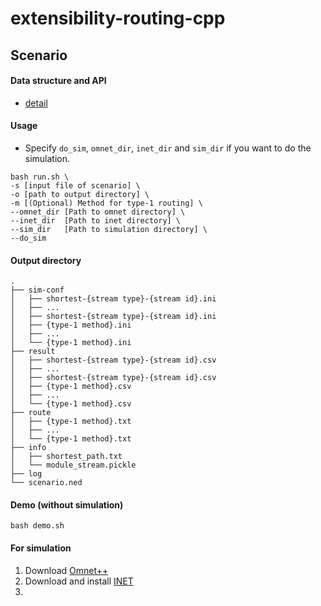# extensibility-routing-cpp


## Scenario
#### Data structure and API
* [detail](https://github.com/DennyKuo0809/extensibility-routing-cpp/tree/main/include#readme)

#### Usage
* Specify `do_sim`, `omnet_dir`, `inet_dir` and `sim_dir` if you want to do the simulation.
```bash=
bash run.sh \
-s [input file of scenario] \
-o [path to output directory] \
-m [(Optional) Method for type-1 routing] \
--omnet_dir [Path to omnet directory] \
--inet_dir  [Path to inet directory] \
--sim_dir   [Path to simulation directory] \
--do_sim
```

#### Output directory
```bash=
.
├── sim-conf
│   ├── shortest-{stream type}-{stream id}.ini
│   ├── ...
│   ├── shortest-{stream type}-{stream id}.ini
│   ├── {type-1 method}.ini
│   ├── ...
│   └── {type-1 method}.ini
├── result
│   ├── shortest-{stream type}-{stream id}.csv
│   ├── ...
│   ├── shortest-{stream type}-{stream id}.csv
│   ├── {type-1 method}.csv
│   ├── ...
│   └── {type-1 method}.csv
├── route
│   ├── {type-1 method}.txt
│   ├── ...
│   └── {type-1 method}.txt
├── info
│   ├── shortest_path.txt
│   └── module_stream.pickle
├── log
└── scenario.ned
```

#### Demo (without simulation)
```bash=
bash demo.sh
```

#### For simulation
1. Download [Omnet++](https://omnetpp.org/download/)
2. Download and install [INET](https://inet.omnetpp.org/Installation.html)
3. 

